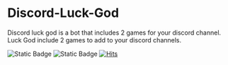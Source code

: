 # Discord-Luck-God

Discord luck god is a bot that includes 2 games for your discord channel.
Luck God include 2 games to add to your discord channels.

![Static Badge](https://img.shields.io/badge/python-Discord-blue?logo=python)
![Static Badge](https://img.shields.io/badge/IDE-Jupyter-blue)
[![Hits](https://hits.seeyoufarm.com/api/count/incr/badge.svg?url=https%3A%2F%2Fgithub.com%2FKreytorn%2Fhit-counter&count_bg=%2379C83D&title_bg=%23555555&icon=macys.svg&icon_color=%23E7E7E7&title=hits&edge_flat=false)](https://hits.seeyoufarm.com)
